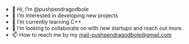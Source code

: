 - 👋 Hi, I’m @pushpendragodbole
- 👀 I’m interested in developing new projects
- 🌱 I’m currently learning C++
- 💞️ I’m looking to collaborate on with new startups and reach out more.
- 📫 How to reach me by my mail-pushpendragodbole@gmail.com

<!---
pushpendragodbole/pushpendragodbole is a ✨ special ✨ repository because its `README.md` (this file) appears on your GitHub profile.
You can click the Preview link to take a look at your changes.
--->
